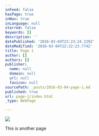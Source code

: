 ```yaml
---
inFeed: false
hasPage: true
inNav: true
inLanguage: null
starred: false
keywords: []
description: ''
datePublished: '2016-03-04T22:23:24.229Z'
dateModified: '2016-03-04T22:22:23.774Z'
title: Page 1
author: []
authors: []
publisher:
  name: null
  domain: null
  url: null
  favicon: null
sourcePath: _posts/2016-03-04-page-1.md
published: true
url: page-1/index.html
_type: WebPage

---
```

![](https://the-grid-user-content.s3-us-west-2.amazonaws.com/6facb3a4-1dc3-41e5-a197-4219be01a96b.jpg)

This is another page